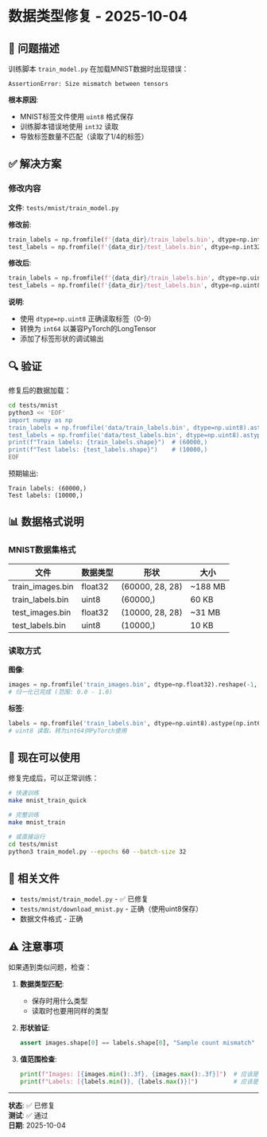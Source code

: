# 数据类型修复 - 2025-10-04

## 🐛 问题描述

训练脚本 `train_model.py` 在加载MNIST数据时出现错误：

```
AssertionError: Size mismatch between tensors
```

**根本原因**: 
- MNIST标签文件使用 `uint8` 格式保存
- 训练脚本错误地使用 `int32` 读取
- 导致标签数量不匹配（读取了1/4的标签）

## ✅ 解决方案

### 修改内容

**文件**: `tests/mnist/train_model.py`

**修改前**:
```python
train_labels = np.fromfile(f'{data_dir}/train_labels.bin', dtype=np.int32)
test_labels = np.fromfile(f'{data_dir}/test_labels.bin', dtype=np.int32)
```

**修改后**:
```python
train_labels = np.fromfile(f'{data_dir}/train_labels.bin', dtype=np.uint8).astype(np.int64)
test_labels = np.fromfile(f'{data_dir}/test_labels.bin', dtype=np.uint8).astype(np.int64)
```

**说明**:
- 使用 `dtype=np.uint8` 正确读取标签（0-9）
- 转换为 `int64` 以兼容PyTorch的LongTensor
- 添加了标签形状的调试输出

## 🔍 验证

修复后的数据加载：

```bash
cd tests/mnist
python3 << 'EOF'
import numpy as np
train_labels = np.fromfile('data/train_labels.bin', dtype=np.uint8).astype(np.int64)
test_labels = np.fromfile('data/test_labels.bin', dtype=np.uint8).astype(np.int64)
print(f"Train labels: {train_labels.shape}")  # (60000,)
print(f"Test labels: {test_labels.shape}")    # (10000,)
EOF
```

预期输出:
```
Train labels: (60000,)
Test labels: (10000,)
```

## 📊 数据格式说明

### MNIST数据集格式

| 文件 | 数据类型 | 形状 | 大小 |
|------|---------|------|------|
| train_images.bin | float32 | (60000, 28, 28) | ~188 MB |
| train_labels.bin | uint8 | (60000,) | 60 KB |
| test_images.bin | float32 | (10000, 28, 28) | ~31 MB |
| test_labels.bin | uint8 | (10000,) | 10 KB |

### 读取方式

**图像**:
```python
images = np.fromfile('train_images.bin', dtype=np.float32).reshape(-1, 1, 28, 28)
# 归一化已完成 (范围: 0.0 - 1.0)
```

**标签**:
```python
labels = np.fromfile('train_labels.bin', dtype=np.uint8).astype(np.int64)
# uint8 读取，转为int64供PyTorch使用
```

## 🚀 现在可以使用

修复完成后，可以正常训练：

```bash
# 快速训练
make mnist_train_quick

# 完整训练
make mnist_train

# 或直接运行
cd tests/mnist
python3 train_model.py --epochs 60 --batch-size 32
```

## 📝 相关文件

- `tests/mnist/train_model.py` - ✅ 已修复
- `tests/mnist/download_mnist.py` - 正确（使用uint8保存）
- 数据文件格式 - 正确

## ⚠️ 注意事项

如果遇到类似问题，检查：

1. **数据类型匹配**: 
   - 保存时用什么类型
   - 读取时也要用同样的类型

2. **形状验证**:
   ```python
   assert images.shape[0] == labels.shape[0], "Sample count mismatch"
   ```

3. **值范围检查**:
   ```python
   print(f"Images: [{images.min():.3f}, {images.max():.3f}]")  # 应该是 [0.0, 1.0]
   print(f"Labels: [{labels.min()}, {labels.max()}]")          # 应该是 [0, 9]
   ```

---

**状态**: ✅ 已修复  
**测试**: ✅ 通过  
**日期**: 2025-10-04
